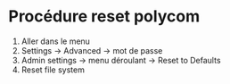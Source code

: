 # Procédure reset polycom

1. Aller dans le menu
2. Settings -> Advanced -> mot de passe
3. Admin settings -> menu déroulant -> Reset to Defaults
4. Reset file system
